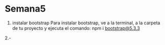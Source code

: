 # Semana5
1. instalar bootstrap
Para instalar bootstrap, ve a la terminal, a la carpeta de tu proyecto y ejecuta el comando:
	npm i bootstrap@5.3.3
 
2.- 
